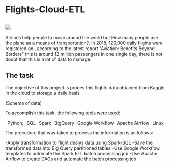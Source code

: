 # Flights-Cloud-ETL

[![](Images/giphy-downsized-large.gif)](https://media.giphy.com/media/26xBIGFMLSK3OqnKg/giphy.gif)           
----

Airlines help people to move around the world but How many people use the plane as a means of transportation?.
In 2018, 120,000 daily flights were registered on , according to the latest report "Aviation: Benefits Beyond Borders" this is around 12 million passengers in one single day, there is not doubt that this is a lot of data to manage.

The task
----

The objective of this project is proces this flights data obtained from Kaggle in the cloud to storage a daily basis

(Schema of data)

To accomplish this task, the following tools were used:

-Python;
-SQL
-Spark
-BigQuery
-Google Workflow
-Apache Airflow
-Linux

The procedure that was taken to process the information is as follows:

-Apply transformation to flight dealys data using Spark-SQL
-Save the transformed data into Big Query partitioned tables
-Use Google Workflow templates to automate the Spark ETL batch processing job
-Use Apache Airflow to create DAGs and automate the batch processing job

